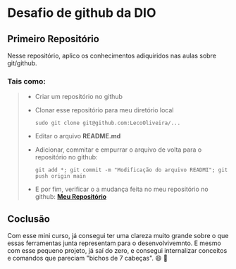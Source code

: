 # Desafio de github da __**DIO**__
## Primeiro Repositório

Nesse repositório, aplico os conhecimentos adiquiridos nas aulas sobre git/github.

### Tais como:

> - Criar um repositório no github
>
> - Clonar esse repositório para meu diretório local
>  
>   ``` sudo git clone git@github.com:LecoOliveira/... ```
>
> - Editar o arquivo **README.md**
>
> - Adicionar, commitar e empurrar o arquivo de volta para o repositório no github:  
>
>   ``` git add *; git commit -m "Modificação do arquivo READMI"; git push origin main ```
>
> - E por fim, verificar o a mudança feita no meu repositório no github:
>  [**Meu Repositório**](https://github.com/LecoOliveira/DIO_desafio_github "Clique para acessar")


## Coclusão

Com esse mini curso, já consegui ter uma clareza muito grande sobre o que essas ferramentas junta representam para o desenvolvivemnto.
E mesmo com esse pequeno projeto, já saí do zero, e consegui internalizar conceitos e comandos que pareciam "bichos de 7 cabeças". :smile: :partying_face:
 	
